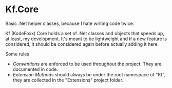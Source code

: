 # Kf.Core
Basic .Net helper classes, because I hate writing code twice.

Kf (KodeFoxx) Core holds a set of .Net classes and objects that speeds up, at least, my development. It's meant to be lightweight and if a new feature is considered, it should be considered again before actually adding it here.

Some rules
- *Conventions* are enforced to be used throughout the project. They are documented in code.
- *Extension Methods* should always be under the root namespace of "Kf", they are collected in the "Extensions" project folder.
